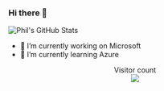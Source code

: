 ### Hi there 👋

![Phil's GitHub Stats](https://github-readme-stats.vercel.app/api?username=pichuang&show_icons=true&theme=radical)

- 🔭 I’m currently working on Microsoft
- 🌱 I’m currently learning Azure

<p align="center"> 
  Visitor count<br>
  <img src="https://profile-counter.glitch.me/pichuang/count.svg" />
</p>
